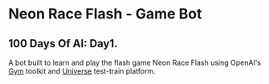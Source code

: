# Neon Race Flash - Game Bot
## 100 Days Of AI: Day1.
  
A bot built to learn and play the flash game Neon Race Flash using OpenAI's [Gym](gym.openai.com) toolkit and [Universe](https://github.com/openai/universe) test-train platform.
  
  

